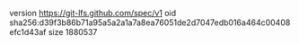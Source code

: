 version https://git-lfs.github.com/spec/v1
oid sha256:d39f3b86b71a95a5a2a1a7a8ea76051de2d7047edb016a464c00408efc1d43af
size 1880537
